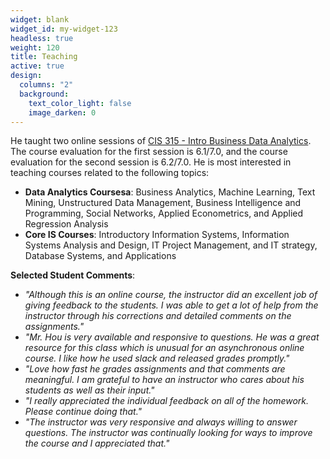 ```yaml
---
widget: blank
widget_id: my-widget-123
headless: true
weight: 120
title: Teaching
active: true
design:
  columns: "2"
  background:
    text_color_light: false
    image_darken: 0
---
```

H﻿e taught two online sessions of [CIS 315 - Intro Business Data Analytics](https://www.dropbox.com/s/05dlf30jn72lpy2/2022%20Summer%20C%20CIS%20315%20SYLLABUS%20%2B%20Schedule-%20Hou.pdf?dl=0). The course evaluation for the first session is 6.1/7.0, and the course evaluation for the second session is 6.2/7.0. He is most interested in teaching courses related to the following topics:

* **Data Analytics Coursesa**: Business Analytics, Machine Learning, Text Mining, Unstructured Data Management, Business Intelligence and Programming, Social Networks, Applied Econometrics, and Applied Regression Analysis
* **Core IS Courses**: Introductory Information Systems, Information Systems Analysis and Design, IT Project Management, and IT strategy, Database Systems, and Applications

**S﻿elected Student Comments**:

* *"Although this is an online course, the instructor did an excellent job of giving feedback to the students. I was able to get a lot of help from the instructor through his corrections and detailed comments on the assignments."*
* *"Mr. Hou is very available and responsive to questions. He was a great resource for this class which is unusual for an asynchronous online course. I like how he used slack and released grades promptly."*
* *"Love how fast he grades assignments and that comments are meaningful. I am grateful to have an instructor who cares about his students as well as their input."*
* *"I really appreciated the individual feedback on all of the homework. Please continue doing that."*
* *"The instructor was very responsive and always willing to answer questions. The instructor was continually looking for ways to improve the course and I appreciated that."*